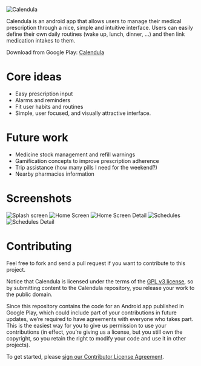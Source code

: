 ![Calendula](https://dl.dropboxusercontent.com/u/4213618/calendula/calendula_promo_google_play.png)

Calendula is an android app that allows users to manage their medical prescription through a nice, simple and intuitive interface. Users can easily
define their own daily routines (wake up, lunch, dinner, ...) and then link medication intakes to them.

Download from Google Play: [Calendula](https://play.google.com/store/apps/details?id=es.usc.citius.servando.calendula)

Core ideas
===========
- Easy prescription input
- Alarms and reminders
- Fit user habits and routines
- Simple, user focused, and visually attractive interface.

Future work
=============
- Medicine stock management and refill warnings
- Gamification concepts to improve prescription adherence
- Trip assistance (how many pills I need for the weekend?)
- Nearby pharmacies information

Screenshots
=============
![Splash screen](https://dl.dropboxusercontent.com/u/4213618/calendula/screenshots/9.png)
![Home Screen](https://dl.dropboxusercontent.com/u/4213618/calendula/screenshots/1.png)
![Home Screen Detail](https://dl.dropboxusercontent.com/u/4213618/calendula/screenshots/2.png)
![Schedules](https://dl.dropboxusercontent.com/u/4213618/calendula/screenshots/4.png)
![Schedules Detail](https://dl.dropboxusercontent.com/u/4213618/calendula/screenshots/5.png)

Contributing
============

Feel free to fork and send a pull request if you want to contribute to this project.

Notice that Calendula is licensed under the terms of the [GPL v3 license](LICENSE.md), so by submitting content to the Calendula repository, you release your work to the public domain.

Since this repository contains the code for an Android app published in Google Play, which could include part of your contributions in future updates, we’re required to have agreements with everyone who takes part. This is the easiest way for you to give us permission to use your contributions (in effect, you’re giving us a license, but you still own the copyright, so you retain the right to modify your code and use it in other projects).

To get started, please <a href="https://www.clahub.com/agreements/angelpinheiro/calendula">sign our Contributor License Agreement</a>.




